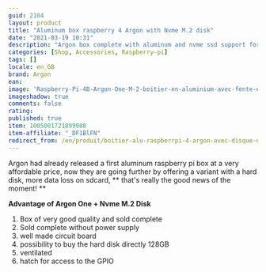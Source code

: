 ```yaml
---
guid: 2104
layout: product 
title: "Aluminum box raspberry 4 Argon with Nvme M.2 disk"
date: "2021-03-19 10:31"
description: "Argon box complete with aluminum and nvme ssd support for raspberry-pi 4"
categories: [Shop, Accessories, Raspberry-pi]
tags: []
locale: en_GB
brand: Argon
ean: 
image: 'Raspberry-Pi-4B-Argon-One-M-2-boitier-en-aluminium-avec-fente-extension-SATA.jpg'
imageshadow: true
comments: false
rating:  
published: true
item: 1005001721899988
item-affiliate: "_DF1BlFN"
redirect_from: /en/produit/boitier-alu-raspberrpi-4-argon-avec-disque-nvme-m-2/
---
```


Argon had already released a first aluminum raspberry pi box at a very affordable price, now they are going further by offering a variant with a hard disk, more data loss on sdcard, ** that's really the good news of the moment! **

**Advantage of Argon One + Nvme M.2 Disk**

1. Box of very good quality and sold complete
2. Sold complete without power supply
3. well made circuit board
4. possibility to buy the hard disk directly 128GB
5. ventilated
6. hatch for access to the GPIO

